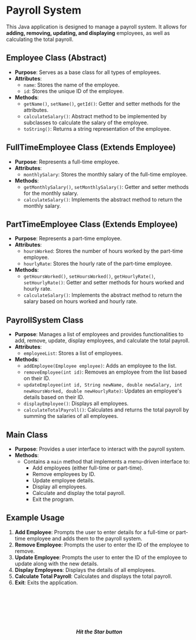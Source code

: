 # Payroll System

This Java application is designed to manage a payroll system. It allows for **adding, removing, updating, and displaying** employees, as well as calculating the total payroll.

## Employee Class (Abstract)
- **Purpose**: Serves as a base class for all types of employees.
- **Attributes**:
  - `name`: Stores the name of the employee.
  - `id`: Stores the unique ID of the employee.
- **Methods**:
  - `getName()`, `setName()`, `getId()`: Getter and setter methods for the attributes.
  - `calculateSalary()`: Abstract method to be implemented by subclasses to calculate the salary of the employee.
  - `toString()`: Returns a string representation of the employee.

## FullTimeEmployee Class (Extends Employee)
- **Purpose**: Represents a full-time employee.
- **Attributes**:
  - `monthlySalary`: Stores the monthly salary of the full-time employee.
- **Methods**:
  - `getMonthlySalary()`, `setMonthlySalary()`: Getter and setter methods for the monthly salary.
  - `calculateSalary()`: Implements the abstract method to return the monthly salary.

## PartTimeEmployee Class (Extends Employee)
- **Purpose**: Represents a part-time employee.
- **Attributes**:
  - `hoursWorked`: Stores the number of hours worked by the part-time employee.
  - `hourlyRate`: Stores the hourly rate of the part-time employee.
- **Methods**:
  - `getHoursWorked()`, `setHoursWorked()`, `getHourlyRate()`, `setHourlyRate()`: Getter and setter methods for hours worked and hourly rate.
  - `calculateSalary()`: Implements the abstract method to return the salary based on hours worked and hourly rate.

## PayrollSystem Class
- **Purpose**: Manages a list of employees and provides functionalities to add, remove, update, display employees, and calculate the total payroll.
- **Attributes**:
  - `employeeList`: Stores a list of employees.
- **Methods**:
  - `addEmployee(Employee employee)`: Adds an employee to the list.
  - `removeEmployee(int id)`: Removes an employee from the list based on their ID.
  - `updateEmployee(int id, String newName, double newSalary, int newHoursWorked, double newHourlyRate)`: Updates an employee's details based on their ID.
  - `displayEmployee()`: Displays all employees.
  - `calculateTotalPayroll()`: Calculates and returns the total payroll by summing the salaries of all employees.

## Main Class
- **Purpose**: Provides a user interface to interact with the payroll system.
- **Methods**:
  - Contains a `main` method that implements a menu-driven interface to:
    - Add employees (either full-time or part-time).
    - Remove employees by ID.
    - Update employee details.
    - Display all employees.
    - Calculate and display the total payroll.
    - Exit the program.

## Example Usage
1. **Add Employee**: Prompts the user to enter details for a full-time or part-time employee and adds them to the payroll system.
2. **Remove Employee**: Prompts the user to enter the ID of the employee to remove.
3. **Update Employee**: Prompts the user to enter the ID of the employee to update along with the new details.
4. **Display Employees**: Displays the details of all employees.
5. **Calculate Total Payroll**: Calculates and displays the total payroll.
6. **Exit**: Exits the application.



<br>
<br>
<br>
<br>
<br>
<br>


<center><b><i>Hit the Star button</i></b></center>

